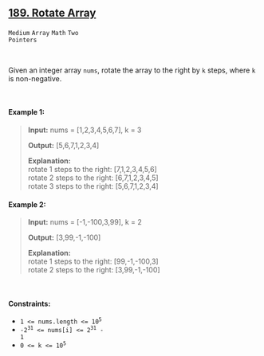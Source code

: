 ## [189. Rotate Array](https://leetcode.com/problems/rotate-array)

<code>Medium</code> <code>Array</code> <code>Math</code> <code>Two Pointers</code>

<br>

Given an integer array <code>nums</code>, rotate the array to the right by <code>k</code> steps, where <code>k</code> is non-negative.

<br>

#### Example 1:

> __Input:__ nums = [1,2,3,4,5,6,7], k = 3
> 
> __Output:__ [5,6,7,1,2,3,4]
> 
> __Explanation:__  
> rotate 1 steps to the right: [7,1,2,3,4,5,6]  
> rotate 2 steps to the right: [6,7,1,2,3,4,5]  
> rotate 3 steps to the right: [5,6,7,1,2,3,4]  

#### Example 2:

> __Input:__ nums = [-1,-100,3,99], k = 2
> 
> __Output:__ [3,99,-1,-100]
> 
> __Explanation:__   
> rotate 1 steps to the right: [99,-1,-100,3]  
> rotate 2 steps to the right: [3,99,-1,-100]  

<br>

#### Constraints:

- <code>1 <= nums.length <= 10<sup>5</sup></code>
- <code>-2<sup>31</sup> <= nums[i] <= 2<sup>31</sup> - 1</code>
- <code>0 <= k <= 10<sup>5</sup></code>
